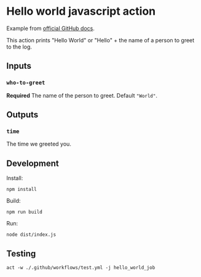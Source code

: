 # Hello world javascript action

Example from [official GitHub docs](https://docs.github.com/en/actions/creating-actions/creating-a-javascript-action#testing-out-your-action-in-a-workflow).

This action prints "Hello World" or "Hello" + the name of a person to greet to the log.

## Inputs

### `who-to-greet`

**Required** The name of the person to greet. Default `"World"`.

## Outputs

### `time`

The time we greeted you.

## Development

Install:

```shell
npm install
```

Build:

```shell
npm run build
```

Run:

```shell
node dist/index.js
```

## Testing

```shell
act -w ./.github/workflows/test.yml -j hello_world_job
```
